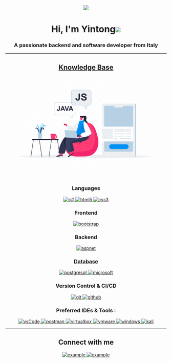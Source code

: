 <p align="center">
    <img style="width:8rem; height:auto"
        src="https://cdn.dribbble.com/users/1787323/screenshots/10091971/media/d43c019bfeff34be8816481e843ea8c1.png" />
</p>

<h1 align="center">Hi, I'm Yintong<img width="30px" src="https://raw.githubusercontent.com/iampavangandhi/iampavangandhi/master/gifs/Hi.gif"></h1>
<h3 font-size="20" align="center">A passionate backend and software developer from Italy</h3>

---

<h2 align="center"><u><b>Knowledge Base</b></u></h2>
<p align="center">
    <img style="width:26rem; height:auto"
        src="https://raw.githubusercontent.com/Elanza-48/Elanza-48/41a4790484e268102dfdab2b7c59d440d3ffafab/resources/img/coders-prog.gif" />
</p>

<h3 align="center">Languages</h3>
<p align="center">
    <a href="https://docs.microsoft.com/it-it/dotnet/csharp/" target="_blank">
        <img src="https://img.shields.io/badge/c%20sharp-339933.svg?style=for-the-badge&logo=csharp&logoColor=white"
            alt="c#" />
    </a>
    <a href="https://www.w3.org/html/" target="_blank">
        <img src="https://img.shields.io/badge/html-E34F26.svg?style=for-the-badge&logo=html5&logoColor=white"
            alt="html5" />
    </a>
    <a href="https://www.w3schools.com/css/" target="_blank">
        <img src="https://img.shields.io/badge/css-1572B6.svg?style=for-the-badge&logo=css3&logoColor=white"
            alt="css3" />
    </a>
</p>

<h3 align="center">Frontend</h3>
<p align="center">
    <a href="https://getbootstrap.com" target="_blank">
        <img src="https://img.shields.io/badge/bootstrap-7952B3.svg?style=for-the-badge&logo=bootstrap&logoColor=white"
            alt="bootstrap" />
    </a>
</p>

<h3 align="center">Backend</h3>
<p align="center">
    <a href="https://dotnet.microsoft.com/apps/aspnet" target="_blank">
        <img src="https://img.shields.io/badge/asp.net-339933.svg?style=for-the-badge&logo=csharp&logoColor=white"
            alt="aspnet" />
</p>

<h3 align="center">Database</h3>
<p align="center">
    <a href="https://www.postgresql.org" target="_blank">
        <img src="https://img.shields.io/badge/postgreSQL-4169E1.svg?style=for-the-badge&logo=postgresql&logoColor=white"
            alt="postgresql" />
    </a>
    <a href="https://www.microsoft.com/it-it/sql-server/sql-server-2019" target="_blank">
        <img src="https://img.shields.io/badge/sql%20Server-183A61.svg?style=for-the-badge&logo=microsoft&logoColor=white"
            alt="microsoft" />
    </a>
</p>

<h3 align="center">Version Control & CI/CD</h3>
<p align="center">
    <a href="https://git-scm.com/" target="_blank">
        <img src="https://img.shields.io/badge/git-F05032.svg?style=for-the-badge&logo=git&logoColor=white" alt="git" />
    </a>
    <a href="https://github.com/yintong-zhou" target="_blank">
        <img src="https://img.shields.io/badge/github-181717.svg?style=for-the-badge&logo=github&logoColor=white"
            alt="github" />
    </a>
</p>

<h3 align="center">Preferred IDEs & Tools :</h3>
<p align="center">
    <a href="https://code.visualstudio.com/" target="_blank">
        <img src="https://img.shields.io/badge/vscode-007ACC.svg?style=for-the-badge&logo=visualstudiocode&logoColor=white"
            alt="vsCode" />
    </a>
    <a href="https://postman.com" target="_blank">
        <img src="https://img.shields.io/badge/postman-FF6C37.svg?style=for-the-badge&logo=postman&logoColor=white"
            alt="postman" />
    </a>
    <a href="https://www.virtualbox.org/" target="_blank">
        <img src="https://img.shields.io/badge/virtualbox-183A61.svg?style=for-the-badge&logo=virtualbox&logoColor=white"
            alt="virtualbox" />
    </a>
    <a href="https://www.vmware.com/it.html" target="_blank">
        <img src="https://img.shields.io/badge/vm%20ware-FFCA28.svg?style=for-the-badge&logo=vmware&logoColor=black"
            alt="vmware" />
    </a>
    <a href="https://www.microsoft.com/en-us/windows/" target="_blank">
        <img src="https://img.shields.io/badge/windows-0067b8.svg?style=for-the-badge&logo=windows&logoColor=white"
            alt="windows" />
    </a>
    <a href="https://www.kali.org/" target="_blank">
        <img src="https://img.shields.io/badge/kali-367BF0.svg?style=for-the-badge&logo=kalilinux&logoColor=white"
            alt="kali" />
    </a>
</p>

----

<h2 align="center">Connect with me</h2>

<div style="margin-top:10px" align="center">
    <div>
        <a href="https://www.linkedin.com/in/yintong-zhou-80692a166/" target="_blank">
            <img src="https://img.shields.io/badge/Linked%20In-0A66C2.svg?style=for-the-badge&logo=linkedin&logoColor=white"
                alt="example" />
        </a>
        <a href="mailto:zhouyintong96@gmail.com?subject=From Github readme," target="_blank">
            <img src="https://img.shields.io/badge/gmail-D24939.svg?style=for-the-badge&logo=google&logoColor=white"
                alt="example" />
        </a>
    </div>
</div>
